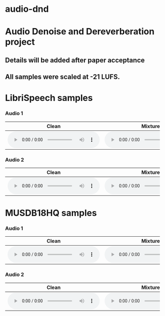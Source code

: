 # audio-dnd

# Audio Denoise and Dereverberation project

## Details will be added after paper acceptance

## All samples were scaled at -21 LUFS.

# LibriSpeech samples

### Audio 1

| Clean | Mixture | Generator | GAN original | Time l1 1mic | Freq l2 1 mic | Time l1 3mic | Freq l2 3mic | NN 1mic | NN 3mic |
|-------|---------|-----------|--------------|--------------|---------------|--------------|--------------|--------|---------|
| <audio controls> <source src="samples/LibriSpeech/1089-134686-0000_clean.wav" type="audio/mpeg"> </audio> | <audio controls> <source src="samples/LibriSpeech/1089-134686-0000_noisy.wav" type="audio/mpeg"> </audio> | <audio controls> <source src="samples/LibriSpeech/1089-134686-0000_generator.wav" type="audio/mpeg"> </audio> | <audio controls> <source src="samples/LibriSpeech/1089-134686-0000_original_gan.wav" type="audio/mpeg"> </audio> | <audio controls> <source src="samples/LibriSpeech/1089-134686-0000_time_l1_1mic.wav" type="audio/mpeg"> </audio> | <audio controls> <source src="samples/LibriSpeech/1089-134686-0000_freq_l2_1mic.wav" type="audio/mpeg"> </audio> | <audio controls> <source src="samples/LibriSpeech/1089-134686-0000_time_l1_3mic.wav" type="audio/mpeg"> </audio> | <audio controls> <source src="samples/LibriSpeech/1089-134686-0000_freq_l2_3mic.wav" type="audio/mpeg"> </audio> | <audio controls> <source src="samples/LibriSpeech/1089-134686-0000_nn_1mic.wav" type="audio/mpeg"> </audio> | <audio controls> <source src="samples/LibriSpeech/1089-134686-0000_nn_3mic.wav" type="audio/mpeg"> </audio>



### Audio 2

| Clean | Mixture | Generator | GAN original | Time l1 1mic | Freq l2 1 mic | Time l1 3mic | Freq l2 3mic | NN 1mic | NN 3mic |
|-------|---------|-----------|--------------|--------------|---------------|--------------|--------------|--------|---------|
| <audio controls> <source src="samples/LibriSpeech/121-127105-0000_clean.wav" type="audio/mpeg"> </audio> | <audio controls> <source src="samples/LibriSpeech/121-127105-0000_noisy.wav" type="audio/mpeg"> </audio> | <audio controls> <source src="samples/LibriSpeech/121-127105-0000_generator.wav" type="audio/mpeg"> </audio> | <audio controls> <source src="samples/LibriSpeech/121-127105-0000_original_gan.wav" type="audio/mpeg"> </audio> | <audio controls> <source src="samples/LibriSpeech/121-127105-0000_time_l1_1mic.wav" type="audio/mpeg"> </audio> | <audio controls> <source src="samples/LibriSpeech/121-127105-0000_freq_l2_1mic.wav" type="audio/mpeg"> </audio> | <audio controls> <source src="samples/LibriSpeech/121-127105-0000_time_l1_3mic.wav" type="audio/mpeg"> </audio> | <audio controls> <source src="samples/LibriSpeech/121-127105-0000_freq_l2_3mic.wav" type="audio/mpeg"> </audio> | <audio controls> <source src="samples/LibriSpeech/121-127105-0000_nn_1mic.wav" type="audio/mpeg"> </audio> | <audio controls> <source src="samples/LibriSpeech/121-127105-0000_nn_3mic.wav" type="audio/mpeg"> </audio>



# MUSDB18HQ samples


### Audio 1

| Clean | Mixture | Generator | GAN original | Time l1 1mic | Freq l2 1 mic | Time l1 3mic | Freq l2 3mic | NN 1mic | NN 3mic |
|-------|---------|-----------|--------------|--------------|---------------|--------------|--------------|--------|---------|
| <audio controls> <source src="samples/MUSDB18HQ/TheSunshineGarciaBand-ForIAmTheMoon_clean.wav" type="audio/mpeg"> </audio> | <audio controls> <source src="samples/MUSDB18HQ/TheSunshineGarciaBand-ForIAmTheMoon_noisy.wav" type="audio/mpeg"> </audio> | <audio controls> <source src="samples/MUSDB18HQ/TheSunshineGarciaBand-ForIAmTheMoon_generator.wav" type="audio/mpeg"> </audio> | <audio controls> <source src="samples/MUSDB18HQ/TheSunshineGarciaBand-ForIAmTheMoon_original_gan.wav" type="audio/mpeg"> </audio> | <audio controls> <source src="samples/MUSDB18HQ/TheSunshineGarciaBand-ForIAmTheMoon_time_l1_1mic.wav" type="audio/mpeg"> </audio> | <audio controls> <source src="samples/MUSDB18HQ/TheSunshineGarciaBand-ForIAmTheMoon_freq_l2_1mic.wav" type="audio/mpeg"> </audio> | <audio controls> <source src="samples/MUSDB18HQ/TheSunshineGarciaBand-ForIAmTheMoon_time_l1_3mic.wav" type="audio/mpeg"> </audio> | <audio controls> <source src="samples/MUSDB18HQ/TheSunshineGarciaBand-ForIAmTheMoon_freq_l2_3mic.wav" type="audio/mpeg"> </audio> | <audio controls> <source src="samples/MUSDB18HQ/TheSunshineGarciaBand-ForIAmTheMoon_nn_1mic.wav" type="audio/mpeg"> </audio> | <audio controls> <source src="samples/MUSDB18HQ/TheSunshineGarciaBand-ForIAmTheMoon_nn_3mic.wav" type="audio/mpeg"> </audio>



### Audio 2

| Clean | Mixture | Generator | GAN original | Time l1 1mic | Freq l2 1 mic | Time l1 3mic | Freq l2 3mic | NN 1mic | NN 3mic |
|-------|---------|-----------|--------------|--------------|---------------|--------------|--------------|--------|---------|
| <audio controls> <source src="samples/MUSDB18HQ/Triviulfeat_TheFiend-Widow_clean.wav" type="audio/mpeg"> </audio> | <audio controls> <source src="samples/MUSDB18HQ/Triviulfeat_TheFiend-Widow_noisy.wav" type="audio/mpeg"> </audio> | <audio controls> <source src="samples/MUSDB18HQ/Triviulfeat_TheFiend-Widow_generator.wav" type="audio/mpeg"> </audio> | <audio controls> <source src="samples/MUSDB18HQ/Triviulfeat_TheFiend-Widow_original_gan.wav" type="audio/mpeg"> </audio> | <audio controls> <source src="samples/MUSDB18HQ/Triviulfeat_TheFiend-Widow_time_l1_1mic.wav" type="audio/mpeg"> </audio> | <audio controls> <source src="samples/MUSDB18HQ/Triviulfeat_TheFiend-Widow_freq_l2_1mic.wav" type="audio/mpeg"> </audio> | <audio controls> <source src="samples/MUSDB18HQ/Triviulfeat_TheFiend-Widow_time_l1_3mic.wav" type="audio/mpeg"> </audio> | <audio controls> <source src="samples/MUSDB18HQ/Triviulfeat_TheFiend-Widow_freq_l2_3mic.wav" type="audio/mpeg"> </audio> | <audio controls> <source src="samples/MUSDB18HQ/Triviulfeat_TheFiend-Widow_nn_1mic.wav" type="audio/mpeg"> </audio> | <audio controls> <source src="samples/MUSDB18HQ/Triviulfeat_TheFiend-Widow_nn_3mic.wav" type="audio/mpeg"> </audio>

